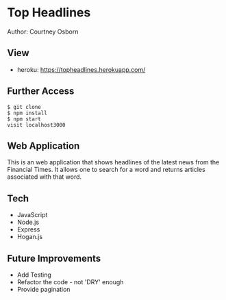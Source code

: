 # Top Headlines
Author: Courtney Osborn

## View

- heroku: https://topheadlines.herokuapp.com/

## Further Access

```
$ git clone
$ npm install
$ npm start
visit localhost3000
```

## Web Application

This is an web application that shows headlines of the latest news from the Financial Times. It allows one to search for a word and returns articles associated with that word.

## Tech

- JavaScript
- Node.js
- Express
- Hogan.js

## Future Improvements

- Add Testing
- Refactor the code - not 'DRY' enough
- Provide pagination   
